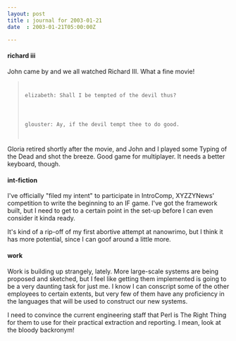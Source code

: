 ```yaml
---
layout: post
title : journal for 2003-01-21
date  : 2003-01-21T05:00:00Z

---
```

<h4>richard iii</h4>John came by and we all watched Richard III.  What a fine movie!

<blockquote class='chat'>
<pre><code>	<p><span class='u0'>elizabeth</span>: Shall I be tempted of the devil thus?</p>
	<p><span class='u1'>glouster</span>: Ay, if the devil tempt thee to do good.</p>
</code></pre>

</blockquote>

Gloria retired shortly after the movie, and John and I played some Typing of the Dead and shot the breeze.  Good game for multiplayer.  It needs a better keyboard, though.<h4>int-fiction</h4>I've officially "filed my intent" to participate in IntroComp, XYZZYNews' competition to write the beginning to an IF game.  I've got the framework built, but I need to get to a certain point in the set-up before I can even consider it kinda ready.

It's kind of a rip-off of my first abortive attempt at nanowrimo, but I think it has more potential, since I can goof around a little more.<h4>work</h4>Work is building up strangely, lately.  More large-scale systems are being proposed and sketched, but I feel like getting them implemented is going to be a very daunting task for just me.  I know I can conscript some of the other employees to certain extents, but very few of them have any proficiency in the languages that will be used to construct our new systems.

I need to convince the current engineering staff that Perl is The Right Thing for them to use for their practical extraction and reporting.  I mean, look at the bloody backronym!

